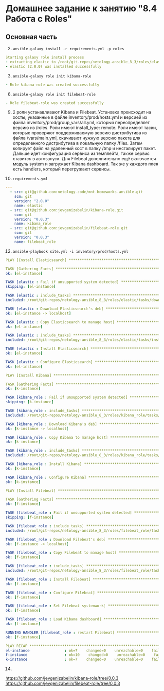 # Домашнее задание к занятию "8.4 Работа с Roles"

## Основная часть

2. `ansible-galaxy install -r requirements.yml -p roles`
```yaml
Starting galaxy role install process
- extracting elastic to /root/git-repos/netology-ansible_8_3/roles/elastic
- elastic (2.0.0) was installed successfully
```
3. `ansible-galaxy role init kibana-role`
```yaml
- Role kibana-role was created successfully
```
6. `ansible-galaxy role init filebeat-role`
```yaml
- Role filebeat-role was created successfully
```
9. 2 роли устанавливают Kibana и Filebeat.
   Установка происходит на хосты, указанные в файле inventory/prod/hosts.yml 
   и версией из файла inventory/prod/group_vars/all.yml,
   который переопределяет версию из /roles.
   Роли имеют install_type: remote.
   Роли имеют таски, которые проверяют поддерживаемую версию дистрибутива из файла /vars/main.yml,
   скачивают нужную версию пакета для определенного дистрибутива в локальную папку /files.
   Затем копирует файл на удаленный хост в папку /tmp и инсталирует пакет.
   Дальше идет конфигурация сервиса из темплейта, также сервис ставится в автозапуск.
   Для Filebeat дополнительно ещё включается модуль system и загружает Kibana dashboard. 
   Так же у каждого плея есть handlers, который перегружают сервисы.

11. `requirements.yml`
```yaml
---
  - src: git@github.com:netology-code/mnt-homeworks-ansible.git
    scm: git
    version: "2.0.0"
    name: elastic
  - src: git@github.com:jevgenizabelin/kibana-role.git
    scm: git
    version: "0.0.3"
    name: kibana_role
  - src: git@github.com:jevgenizabelin/filebeat-role.git
    scm: git
    version: "0.0.3"
    name: filebeat_role
```

12. `ansible-playbook site.yml -i inventory/prod/hosts.yml`
```yaml
PLAY [Install Elasticsearch] ******************************************************************************************************

TASK [Gathering Facts] ************************************************************************************************************
ok: [el-instance]

TASK [elastic : Fail if unsupported system detected] ******************************************************************************
skipping: [el-instance]

TASK [elastic : include_tasks] ****************************************************************************************************
included: /root/git-repos/netology-ansible_8_3/roles/elastic/tasks/download_apt.yml for el-instance

TASK [elastic : Download Elasticsearch's deb] *************************************************************************************
ok: [el-instance -> localhost]

TASK [elastic : Copy Elasticsearch to manage host] ********************************************************************************
ok: [el-instance]

TASK [elastic : include_tasks] ****************************************************************************************************
included: /root/git-repos/netology-ansible_8_3/roles/elastic/tasks/install_apt.yml for el-instance

TASK [elastic : Install Elasticsearch] ********************************************************************************************
ok: [el-instance]

TASK [elastic : Configure Elasticsearch] ******************************************************************************************
ok: [el-instance]

PLAY [Install Kibana] *************************************************************************************************************

TASK [Gathering Facts] ************************************************************************************************************
ok: [k-instance]

TASK [kibana_role : Fail if unsupported system detected] **************************************************************************
skipping: [k-instance]

TASK [kibana_role : include_tasks] ************************************************************************************************
included: /root/git-repos/netology-ansible_8_3/roles/kibana_role/tasks/download_apt.yml for k-instance

TASK [kibana_role : Download Kibana's deb] ****************************************************************************************
ok: [k-instance -> localhost]

TASK [kibana_role : Copy Kibana to manage host] ***********************************************************************************
ok: [k-instance]

TASK [kibana_role : include_tasks] ************************************************************************************************
included: /root/git-repos/netology-ansible_8_3/roles/kibana_role/tasks/install_apt.yml for k-instance

TASK [kibana_role : Install Kibana] ***********************************************************************************************
ok: [k-instance]

TASK [kibana_role : Configure Kibana] *********************************************************************************************
ok: [k-instance]

PLAY [Install Filebeat] ***********************************************************************************************************

TASK [Gathering Facts] ************************************************************************************************************
ok: [f-instance]

TASK [filebeat_role : Fail if unsupported system detected] ************************************************************************
skipping: [f-instance]

TASK [filebeat_role : include_tasks] **********************************************************************************************
included: /root/git-repos/netology-ansible_8_3/roles/filebeat_role/tasks/download_apt.yml for f-instance

TASK [filebeat_role : Download Filebeat's deb] ************************************************************************************
ok: [f-instance -> localhost]

TASK [filebeat_role : Copy Filebeat to manage host] *******************************************************************************
ok: [f-instance]

TASK [filebeat_role : include_tasks] **********************************************************************************************
included: /root/git-repos/netology-ansible_8_3/roles/filebeat_role/tasks/install_apt.yml for f-instance

TASK [filebeat_role : Install Filebeat] *******************************************************************************************
ok: [f-instance]

TASK [filebeat_role : Configure Filebeat] *****************************************************************************************
ok: [f-instance]

TASK [filebeat_role : Set Filebeat systemwork] ************************************************************************************
ok: [f-instance]

TASK [filebeat_role : Load Kibana dashboard] **************************************************************************************
ok: [f-instance]

RUNNING HANDLER [filebeat_role : restart Filebeat] ********************************************************************************
ok: [f-instance]

PLAY RECAP ************************************************************************************************************************
el-instance                : ok=7    changed=0    unreachable=0    failed=0    skipped=1    rescued=0    ignored=0
f-instance                 : ok=10    changed=0    unreachable=0    failed=0    skipped=1    rescued=0    ignored=0
k-instance                 : ok=7    changed=0    unreachable=0    failed=0    skipped=1    rescued=0    ignored=0
```
14. 
https://github.com/jevgenizabelin/kibana-role/tree/0.0.3
https://github.com/jevgenizabelin/filebeat-role/tree/0.0.3
   
